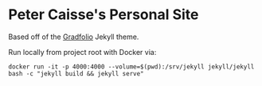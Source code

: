 # Peter Caisse's Personal Site

Based off of the [Gradfolio](https://github.com/jitinnair1/gradfolio) Jekyll theme.

Run locally from project root with Docker via:
```
docker run -it -p 4000:4000 --volume=$(pwd):/srv/jekyll jekyll/jekyll bash -c "jekyll build && jekyll serve"
```
